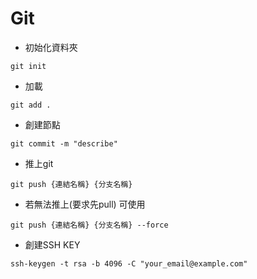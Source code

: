 # Git  
  
- 初始化資料夾  
```
git init
```
- 加載    
```
git add .   
```  
- 創建節點    
```
git commit -m "describe"   
```
- 推上git   
``` 
git push {連結名稱} {分支名稱}
``` 
- 若無法推上(要求先pull)  可使用   
```
git push {連結名稱} {分支名稱} --force   
```
- 創建SSH KEY  
```
ssh-keygen -t rsa -b 4096 -C "your_email@example.com"
```
